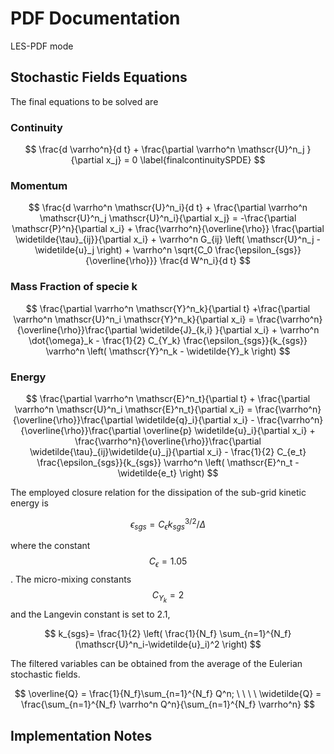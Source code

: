 # PDF Documentation

LES-PDF mode


## Stochastic Fields Equations


The final equations to be solved are

### Continuity

$$
 \frac{d \varrho^n}{d t} + \frac{\partial \varrho^n \mathscr{U}^n_j }{\partial x_j} = 0
 \label{finalcontinuitySPDE}
$$


### Momentum

$$
\frac{d \varrho^n \mathscr{U}^n_i}{d t} + \frac{\partial \varrho^n \mathscr{U}^n_j \mathscr{U}^n_i}{\partial x_j} = -\frac{\partial \mathscr{P}^n}{\partial x_i} + \frac{\varrho^n}{\overline{\rho}} \frac{\partial \widetilde{\tau}_{ij}}{\partial x_i} + \varrho^n G_{ij} \left( \mathscr{U}^n_j - \widetilde{u}_j \right) + \varrho^n \sqrt{C_0 \frac{\epsilon_{sgs}}{\overline{\rho}}} \frac{d W^n_i}{d t}
$$

### Mass Fraction of specie k

$$
\frac{\partial \varrho^n \mathscr{Y}^n_k}{\partial t} +\frac{\partial  \varrho^n \mathscr{U}^n_i \mathscr{Y}^n_k}{\partial x_i} =  \frac{\varrho^n}{\overline{\rho}}\frac{\partial \widetilde{J}_{k,i} }{\partial x_i} + \varrho^n \dot{\omega}_k - \frac{1}{2} C_{Y_k} \frac{\epsilon_{sgs}}{k_{sgs}} \varrho^n \left( \mathscr{Y}^n_k - \widetilde{Y}_k \right)
$$ 

###  Energy
$$
\frac{\partial \varrho^n \mathscr{E}^n_t}{\partial t} + \frac{\partial \varrho^n \mathscr{U}^n_i \mathscr{E}^n_t}{\partial x_i} = \frac{\varrho^n}{\overline{\rho}}\frac{\partial \widetilde{q}_i}{\partial x_i}  - \frac{\varrho^n}{\overline{\rho}}\frac{\partial \overline{p} \widetilde{u}_i}{\partial x_i} + \frac{\varrho^n}{\overline{\rho}}\frac{\partial \widetilde{\tau}_{ij}\widetilde{u}_j}{\partial x_i}  - \frac{1}{2} C_{e_t} \frac{\epsilon_{sgs}}{k_{sgs}} \varrho^n \left( \mathscr{E}^n_t - \widetilde{e_t} \right)
$$


The employed closure relation for the dissipation of the sub-grid kinetic energy is

$$
\epsilon_{sgs} = C_\epsilon k_{sgs}^{3/2}/\Delta
$$

where the constant $$C_\epsilon = 1.05 $$. 
The micro-mixing constants $$C_{Y_k} = 2 $$ 
 and the Langevin constant is set to 2.1,


$$
k_{sgs}= \frac{1}{2} \left( \frac{1}{N_f} \sum_{n=1}^{N_f} (\mathscr{U}^n_i-\widetilde{u}_i)^2 \right)
$$

The filtered variables can be obtained from the average of the Eulerian stochastic fields.

$$
\overline{Q}  = \frac{1}{N_f}\sum_{n=1}^{N_f} Q^n; \ \ \ \ \widetilde{Q} = \frac{\sum_{n=1}^{N_f} \varrho^n Q^n}{\sum_{n=1}^{N_f} \varrho^n}
$$



## Implementation Notes





